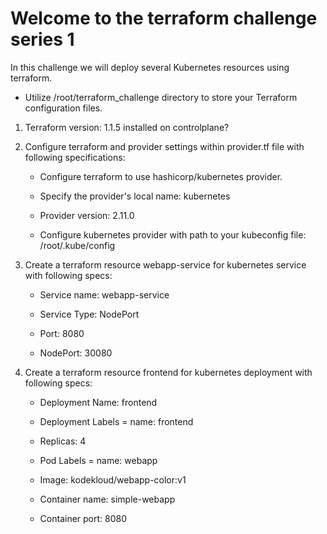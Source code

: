 # **Welcome to the terraform challenge series 1**

In this challenge we will deploy several Kubernetes resources using terraform.

- Utilize /root/terraform_challenge directory to store your Terraform configuration files.

1. Terraform version: 1.1.5 installed on controlplane?

2. Configure terraform and provider settings within provider.tf file with following specifications:
  
   - Configure terraform to use hashicorp/kubernetes provider.

   - Specify the provider's local name: kubernetes

   - Provider version: 2.11.0

   - Configure kubernetes provider with path to your kubeconfig file: /root/.kube/config

3. Create a terraform resource webapp-service for kubernetes service with following specs:

   - Service name: webapp-service

   - Service Type: NodePort

   - Port: 8080

   - NodePort: 30080

4. Create a terraform resource frontend for kubernetes deployment with following specs:

   - Deployment Name: frontend

   - Deployment Labels = name: frontend

   - Replicas: 4

   - Pod Labels = name: webapp

   - Image: kodekloud/webapp-color:v1

   - Container name: simple-webapp

   - Container port: 8080
